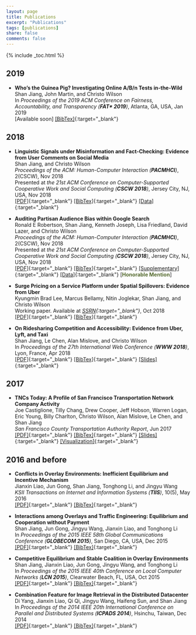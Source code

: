 ```yaml
---
layout: page
title: Publications
excerpt: "Publications"
tags: [publications]
share: false
comments: false 
---
```


{% include _toc.html %}

## 2019

* **Who’s the Guinea Pig? Investigating Online A/B/n Tests in-the-Wild**  
Shan Jiang, John Martin, and Christo Wilson  
In *Proceedings of the 2019 ACM Conference on Fairness, Accountability, and Transparency (**FAT\* 2019**)*, Atlanta, GA, USA, Jan 2019  
[Available soon] [\[BibTex\]](fat19_bib.txt){:target="_blank"}

## 2018

* **Linguistic Signals under Misinformation and Fact-Checking: Evidence from User Comments on Social Media**  
Shan Jiang, and Christo Wilson  
*Proceedings of the ACM: Human-Computer Interaction (**PACMHCI**)*, 2(CSCW), Nov 2018  
Presented at *the 21st ACM Conference on Computer-Supported Cooperative Work and Social Computing (**CSCW 2018**)*, Jersey City, NJ, USA, Nov 2018  
[\[PDF\]](cscw18a_paper.pdf){:target="_blank"} [\[BibTex\]](cscw18a_bib.txt){:target="_blank"} [\[Data\]](../resources/#misinformation){:target="_blank"}

* **Auditing Partisan Audience Bias within Google Search**  
Ronald E Robertson, Shan Jiang, Kenneth Joseph, Lisa Friedland, David Lazer, and Christo Wilson  
*Proceedings of the ACM: Human-Computer Interaction (**PACMHCI**)*, 2(CSCW), Nov 2018  
Presented at *the 21st ACM Conference on Computer-Supported Cooperative Work and Social Computing (**CSCW 2018**)*, Jersey City, NJ, USA, Nov 2018  
[\[PDF\]](cscw18b_paper.pdf){:target="_blank"} [\[BibTex\]](cscw18b_bib.txt){:target="_blank"} [\[Supplementary\]](cscw18b_supplementary.pdf){:target="_blank"} [\[Data\]](../resources/#partisan-bias){:target="_blank"} [<span style="color:#556B2F">**Honorable Mention**</span>]

* **Surge Pricing on a Service Platform under Spatial Spillovers: Evidence from Uber**  
Kyungmin Brad Lee, Marcus Bellamy, Nitin Joglekar, Shan Jiang, and Christo Wilson  
Working paper. Available at *[SSRN](https://ssrn.com/abstract=3261811){:target="_blank"}*, Oct 2018  
[\[PDF\]](ssrn18_paper.pdf){:target="_blank"} [\[BibTex\]](ssrn18_bib.txt){:target="_blank"}

* **On Ridesharing Competition and Accessibility: Evidence from Uber, Lyft, and Taxi**  
Shan Jiang, Le Chen, Alan Mislove, and Christo Wilson  
In *Proceedings of the 27th International Web Conference (**WWW 2018**)*, Lyon, France, Apr 2018  
[\[PDF\]](www18_paper.pdf){:target="_blank"} [\[BibTex\]](www18_bib.txt){:target="_blank"} [\[Slides\]](www18_slides.pdf){:target="_blank"}

## 2017

* **TNCs Today: A Profile of San Francisco Transportation Network Company Activity**  
Joe Castiglione, Tilly Chang, Drew Cooper, Jeff Hobson, Warren Logan, Eric Young, Billy Charlton, Christo Wilson, Alan Mislove, Le Chen, and Shan Jiang  
*San Francisco County Transportation Authority Report*, Jun 2017  
[\[PDF\]](sfcta17_paper.pdf){:target="_blank"} [\[BibTex\]](sfcta17_bib.txt){:target="_blank"} [\[Slides\]](sfcta17_slides.pdf){:target="_blank"} [\[Visualization\]](https://tncstoday.sfcta.org){:target="_blank"}

## 2016 and before

* **Conflicts in Overlay Environments: Inefficient Equilibrium and Incentive Mechanism**  
Jianxin Liao, Jun Gong, Shan Jiang, Tonghong Li, and Jingyu Wang  
*KSII Transactions on Internet and Information Systems (**TIIS**)*, 10(5), May 2016  
[\[PDF\]](tiis16_paper.pdf){:target="_blank"} [\[BibTex\]](tiis16_bib.txt){:target="_blank"}

* **Interactions among Overlays and Traffic Engineering: Equilibrium and Cooperation without Payment**  
Shan Jiang, Jun Gong, Jingyu Wang, Jianxin Liao, and Tonghong Li  
In *Proceedings of the 2015 IEEE 58th Global Communications Conference (**GLOBECOM 2015**)*, San Diego, CA, USA, Dec 2015  
[\[PDF\]](globecom15_paper.pdf){:target="_blank"} [\[BibTex\]](globecom15_bib.txt){:target="_blank"}

* **Competitive Equilibrium and Stable Coalition in Overlay Environments**  
Shan Jiang, Jianxin Liao, Jun Gong, Jingyu Wang, and Tonghong Li  
In *Proceedings of the 2015 IEEE 40th Conference on Local Computer Networks (**LCN 2015**)*, Clearwater Beach, FL, USA, Oct 2015  
[\[PDF\]](lcn15_paper.pdf){:target="_blank"} [\[BibTex\]](lcn15_bib.txt){:target="_blank"}

* **Combination Feature for Image Retrieval in the Distributed Datacenter**   
Di Yang, Jianxin Liao, Qi Qi, Jingyu Wang, Haifeng Sun, and Shan Jiang  
In *Proceedings of the 2014 IEEE 20th International Conference on Parallel and Distributed Systems (**ICPADS 2014**)*, Hsinchu, Taiwan, Dec 2014  
[\[PDF\]](icpads14_paper.pdf){:target="_blank"} [\[BibTex\]](icpads14_bib.txt){:target="_blank"}
